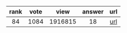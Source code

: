 
| rank | vote | view | answer | url |
|:-:|:-:|:-:|:-:|:-:|
|84|1084|1916815|18| [url](http://stackoverflow.com/questions/627435/how-do-i-remove-an-element-from-a-list-by-index-in-python) |
